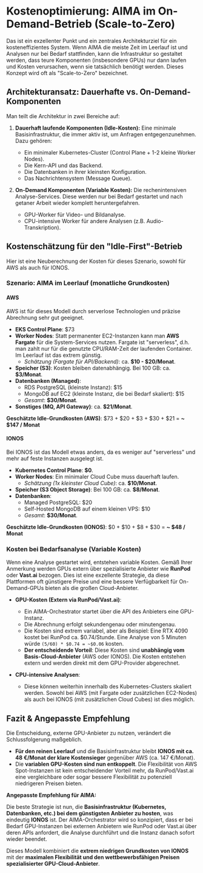 # Kostenoptimierung: AIMA im On-Demand-Betrieb (Scale-to-Zero)

Das ist ein exzellenter Punkt und ein zentrales Architekturziel für ein kosteneffizientes System. Wenn AIMA die meiste Zeit im Leerlauf ist und Analysen nur bei Bedarf stattfinden, kann die Infrastruktur so gestaltet werden, dass teure Komponenten (insbesondere GPUs) nur dann laufen und Kosten verursachen, wenn sie tatsächlich benötigt werden. Dieses Konzept wird oft als "Scale-to-Zero" bezeichnet.

## Architekturansatz: Dauerhafte vs. On-Demand-Komponenten

Man teilt die Architektur in zwei Bereiche auf:

1.  **Dauerhaft laufende Komponenten (Idle-Kosten):** Eine minimale Basisinfrastruktur, die immer aktiv ist, um Anfragen entgegenzunehmen. Dazu gehören:
    *   Ein minimaler Kubernetes-Cluster (Control Plane + 1-2 kleine Worker Nodes).
    *   Die Kern-API und das Backend.
    *   Die Datenbanken in ihrer kleinsten Konfiguration.
    *   Das Nachrichtensystem (Message Queue).

2.  **On-Demand Komponenten (Variable Kosten):** Die rechenintensiven Analyse-Services. Diese werden nur bei Bedarf gestartet und nach getaner Arbeit wieder komplett heruntergefahren.
    *   GPU-Worker für Video- und Bildanalyse.
    *   CPU-intensive Worker für andere Analysen (z.B. Audio-Transkription).

## Kostenschätzung für den "Idle-First"-Betrieb

Hier ist eine Neuberechnung der Kosten für dieses Szenario, sowohl für AWS als auch für IONOS.

### Szenario: AIMA im Leerlauf (monatliche Grundkosten)

#### **AWS**

AWS ist für dieses Modell durch serverlose Technologien und präzise Abrechnung sehr gut geeignet.

*   **EKS Control Plane**: $73
*   **Worker Nodes**: Statt permanenter EC2-Instanzen kann man **AWS Fargate** für die System-Services nutzen. Fargate ist "serverless", d.h. man zahlt nur für die genutzte CPU/RAM-Zeit der laufenden Container. Im Leerlauf ist das extrem günstig.
    *   *Schätzung (Fargate für API/Backend)*: ca. **$10 - $20/Monat**.
*   **Speicher (S3)**: Kosten bleiben datenabhängig. Bei 100 GB: ca. **$3/Monat**.
*   **Datenbanken (Managed)**:
    *   RDS PostgreSQL (kleinste Instanz): $15
    *   MongoDB auf EC2 (kleinste Instanz, die bei Bedarf skaliert): $15
    *   *Gesamt*: **$30/Monat**.
*   **Sonstiges (MQ, API Gateway)**: ca. **$21/Monat**.

**Geschätzte Idle-Grundkosten (AWS)**: $73 + $20 + $3 + $30 + $21 = **~ $147 / Monat**

#### **IONOS**

Bei IONOS ist das Modell etwas anders, da es weniger auf "serverless" und mehr auf feste Instanzen ausgelegt ist.

*   **Kubernetes Control Plane**: **$0**.
*   **Worker Nodes**: Ein minimaler Cloud Cube muss dauerhaft laufen.
    *   *Schätzung (1x kleinster Cloud Cube)*: ca. **$10/Monat**.
*   **Speicher (S3 Object Storage)**: Bei 100 GB: ca. **$8/Monat**.
*   **Datenbanken**:
    *   Managed PostgreSQL: $20
    *   Self-Hosted MongoDB auf einem kleinen VPS: $10
    *   *Gesamt*: **$30/Monat**.

**Geschätzte Idle-Grundkosten (IONOS)**: $0 + $10 + $8 + $30 = **~ $48 / Monat**

### Kosten bei Bedarfsanalyse (Variable Kosten)

Wenn eine Analyse gestartet wird, entstehen variable Kosten. Gemäß Ihrer Anmerkung werden GPUs extern über spezialisierte Anbieter wie **RunPod** oder **Vast.ai** bezogen. Dies ist eine exzellente Strategie, da diese Plattformen oft günstigere Preise und eine bessere Verfügbarkeit für On-Demand-GPUs bieten als die großen Cloud-Anbieter.

*   **GPU-Kosten (Extern via RunPod/Vast.ai)**:
    *   Ein AIMA-Orchestrator startet über die API des Anbieters eine GPU-Instanz.
    *   Die Abrechnung erfolgt sekundengenau oder minutengenau.
    *   Die Kosten sind extrem variabel, aber als Beispiel: Eine RTX 4090 kostet bei RunPod ca. $0.74/Stunde. Eine Analyse von 5 Minuten würde `(5/60) * $0.74 = ~$0.06` kosten.
    *   **Der entscheidende Vorteil**: Diese Kosten sind **unabhängig vom Basis-Cloud-Anbieter** (AWS oder IONOS). Die Kosten entstehen extern und werden direkt mit dem GPU-Provider abgerechnet.

*   **CPU-intensive Analysen**:
    *   Diese können weiterhin innerhalb des Kubernetes-Clusters skaliert werden. Sowohl bei AWS (mit Fargate oder zusätzlichen EC2-Nodes) als auch bei IONOS (mit zusätzlichen Cloud Cubes) ist dies möglich.

## Fazit & Angepasste Empfehlung

Die Entscheidung, externe GPU-Anbieter zu nutzen, verändert die Schlussfolgerung maßgeblich.

*   **Für den reinen Leerlauf** und die Basisinfrastruktur bleibt **IONOS mit ca. 48 €/Monat der klare Kostensieger** gegenüber AWS (ca. 147 €/Monat).
*   Die **variablen GPU-Kosten sind nun entkoppelt**. Die Flexibilität von AWS Spot-Instanzen ist kein entscheidender Vorteil mehr, da RunPod/Vast.ai eine vergleichbare oder sogar bessere Flexibilität zu potenziell niedrigeren Preisen bieten.

**Angepasste Empfehlung für AIMA:**

Die beste Strategie ist nun, die **Basisinfrastruktur (Kubernetes, Datenbanken, etc.) bei dem günstigsten Anbieter zu hosten**, was eindeutig **IONOS** ist. Der AIMA-Orchestrator wird so konzipiert, dass er bei Bedarf GPU-Instanzen bei externen Anbietern wie RunPod oder Vast.ai über deren APIs anfordert, die Analyse durchführt und die Instanz danach sofort wieder beendet.

Dieses Modell kombiniert die **extrem niedrigen Grundkosten von IONOS** mit der **maximalen Flexibilität und den wettbewerbsfähigen Preisen spezialisierter GPU-Cloud-Anbieter**.